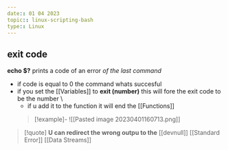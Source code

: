 ```yaml
---
date:: 01 04 2023
topic:: linux-scripting-bash
type:: Linux
---
```

## exit code 

**echo $?** prints a code of an error *of the last command*
- if code is equal to 0 the command whats succesful
- if you set the [[Variables]] to **exit (number)** this will fore the exit code to be the number \
	- if u add it to the function it will end the [[Functions]]
	>[!example]-
	> ![[Pasted image 20230401160713.png]]

>[!quote] **U can redirect the wrong outpu to the** [[devnull]]
> [[Standard Error]] [[Data Streams]]
